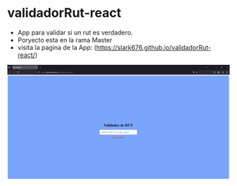 # validadorRut-react
- App para validar si un rut es verdadero.
- Poryecto esta en la rama Master
- visita la pagina de la App: (https://slark676.github.io/validadorRut-react/)

<p align="center" >
     <img src="https://github.com/Slark676/validadorRut-react/blob/main/App%20Validador%20Rut.png" >
</p>

